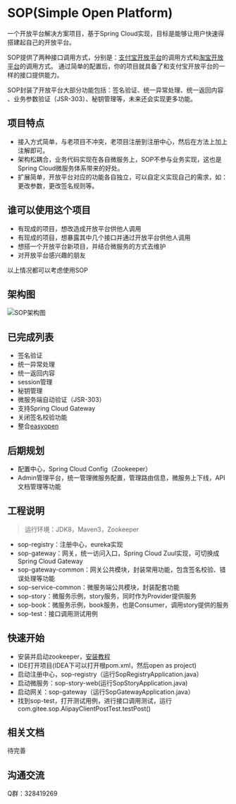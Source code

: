 # SOP(Simple Open Platform)

一个开放平台解决方案项目，基于Spring Cloud实现，目标是能够让用户快速得搭建起自己的开放平台。

SOP提供了两种接口调用方式，分别是：[支付宝开放平台](https://docs.open.alipay.com/api)的调用方式和[淘宝开放平台](http://open.taobao.com/api.htm?docId=285&docType=2)的调用方式。
通过简单的配置后，你的项目就具备了和支付宝开放平台的一样的接口提供能力。

SOP封装了开放平台大部分功能包括：签名验证、统一异常处理、统一返回内容 、业务参数验证（JSR-303）、秘钥管理等，未来还会实现更多功能。

## 项目特点

- 接入方式简单，与老项目不冲突，老项目注册到注册中心，然后在方法上加上注解即可。
- 架构松耦合，业务代码实现在各自微服务上，SOP不参与业务实现，这也是Spring Cloud微服务体系带来的好处。
- 扩展简单，开放平台对应的功能各自独立，可以自定义实现自己的需求，如：更改参数，更改签名规则等。

## 谁可以使用这个项目

- 有现成的项目，想改造成开放平台供他人调用
- 有现成的项目，想暴露其中几个接口并通过开放平台供他人调用
- 想搭一个开放平台新项目，并结合微服务的方式去维护
- 对开放平台感兴趣的朋友

以上情况都可以考虑使用SOP

## 架构图

![SOP架构图](https://images.gitee.com/uploads/images/2019/0309/093312_8afb4789_332975.png "sop.png")

## 已完成列表

- 签名验证
- 统一异常处理
- 统一返回内容
- session管理
- 秘钥管理
- 微服务端自动验证（JSR-303）
- 支持Spring Cloud Gateway
- 关闭签名校验功能
- 整合[easyopen](https://gitee.com/durcframework/easyopen)

## 后期规划

- 配置中心，Spring Cloud Config（Zookeeper）
- Admin管理平台，统一管理微服务配置，管理路由信息，微服务上下线，API文档管理等功能

## 工程说明

> 运行环境：JDK8，Maven3，Zookeeper

- sop-registry：注册中心，eureka实现
- sop-gateway：网关，统一访问入口，Spring Cloud Zuul实现，可切换成Spring Cloud Gateway
- sop-gateway-common：网关公共模块，封装常用功能，包含签名校验、错误处理等功能
- sop-service-common：微服务端公共模块，封装配套功能
- sop-story：微服务示例，story服务，同时作为Provider提供服务
- sop-book：微服务示例，book服务，也是Consumer，调用story提供的服务
- sop-test：接口调用测试用例

## 快速开始

- 安装并启动zookeeper，[安装教程](http://zookeeper.apache.org/doc/r3.4.13/zookeeperStarted.html)
- IDE打开项目(IDEA下可以打开根pom.xml，然后open as project)
- 启动注册中心，sop-registry（运行SopRegistryApplication.java）
- 启动微服务：sop-story-web(运行SopStoryApplication.java)
- 启动网关：sop-gateway（运行SopGatewayApplication.java）
- 找到sop-test，打开测试用例，进行接口调用测试，运行com.gitee.sop.AlipayClientPostTest.testPost()

## 相关文档

待完善

## 沟通交流

Q群：328419269
